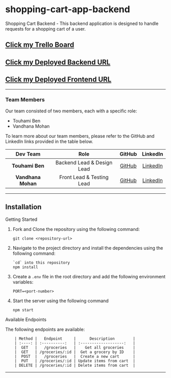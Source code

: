 # shopping-cart-app-backend

Shopping Cart Backend - This backend application is designed to handle requests for a shopping cart of a user.

## [Click my Trello Board](https://trello.com/b/AnnhHH6R/shopping-cart-spree)

## [Click my Deployed Backend URL](https://shopping-list-back-end-s39o.onrender.com)

## [Click my Deployed Frontend URL](https://tvshoppingapp.netlify.app)

---
### Team Members

Our team consisted of two members, each with a specific role:

- Touhami Ben
- Vandhana Mohan

To learn more about our team members, please refer to the GitHub and LinkedIn links provided in the table below.

| Dev Team | Role | GitHub | LinkedIn
| :--------------: | :-------: | :-------: | :-------: |
| **Touhami Ben**  | Backend Lead & Design Lead  | [GitHub](https://github.com/touhami-ben)  | [LinkedIn](https://www.linkedin.com/in/touhami-benmessaoud-aaa072259/)
| **Vandhana Mohan**  | Front Lead & Testing Lead | [GitHub](https://github.com/Vandhana-Mohan) | [LinkedIn](https://www.linkedin.com/in/vandhanamohan/)

---

## Installation

Getting Started

1. Fork and Clone the repository using the following command:

   ```
   git clone <repository-url>
   ```

2. Navigate to the project directory and install the dependencies using the following command:

   ```
   `cd` into this repository
   npm install
   ```

3. Create a `.env` file in the root directory and add the following environment variables:

   ```
   PORT=<port-number>
   ```

4. Start the server using the following command

   ```
   npm start
   ```

Available Endpoints

The following endpoints are available:

        | Method |   Endpoint     |      Description        |
        | :----: | :----------:   | :-------------------:   |
        |  GET   |   /groceries   |    Get all groceries    |
        |  GET   | /groceries/:id |  Get a grocery by ID    |
        |  POST  |   /groceries   |  Create a new cart      |
        |  PUT   | /groceries/:id | Update items from cart  |
        | DELETE | /groceries/:id | Delete items from cart  |

---
